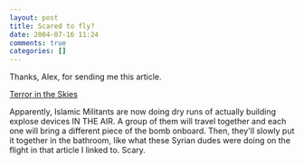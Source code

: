 ```yaml
---
layout: post
title: Scared to fly?
date: 2004-07-16 11:24
comments: true
categories: []
---
```

Thanks, Alex, for sending me this article.

<a href="http://www.womenswallstreet.com/WWS/article_landing.aspx?titleid=1&articleid=711">Terror in the Skies</a>

Apparently, Islamic Militants are now doing dry runs of actually building explose devices IN THE AIR. A group of them will travel together and each one will bring a different piece of the bomb onboard. Then, they'll slowly put it together in the bathroom, like what these Syrian dudes were doing on the flight in that article I linked to. Scary.
